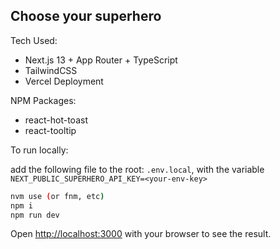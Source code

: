## Choose your superhero

Tech Used:

- Next.js 13 + App Router + TypeScript
- TailwindCSS
- Vercel Deployment

NPM Packages:

- react-hot-toast
- react-tooltip

To run locally:

add the following file to the root: `.env.local`, with the variable
`NEXT_PUBLIC_SUPERHERO_API_KEY=<your-env-key>`

```bash
nvm use (or fnm, etc)
npm i
npm run dev
```

Open [http://localhost:3000](http://localhost:3000) with your browser to see the result.
